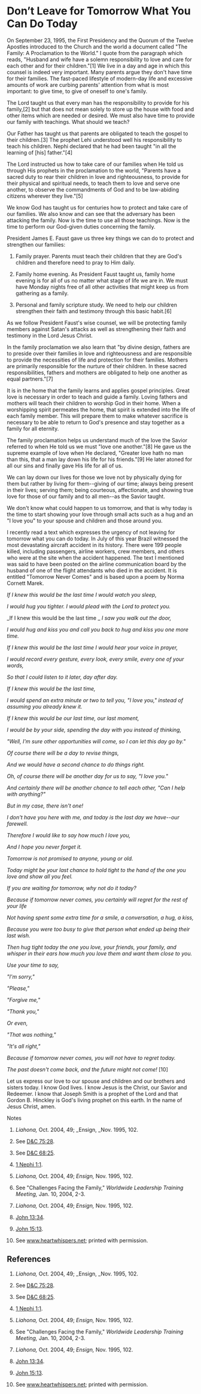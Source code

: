 # Don’t Leave for Tomorrow What You Can Do Today

On September 23, 1995, the First Presidency and the Quorum of the Twelve
Apostles introduced to the Church and the world a document called "The Family:
A Proclamation to the World." I quote from the paragraph which reads, "Husband
and wife have a solemn responsibility to love and care for each other and for
their children."[1] We live in a day and age in which this counsel is indeed
very important. Many parents argue they don't have time for their families.
The fast-paced lifestyle of modern-day life and excessive amounts of work are
curbing parents' attention from what is most important: to give time, to give
of oneself to one's family.

The Lord taught us that every man has the responsibility to provide for his
family,[2] but that does not mean solely to store up the house with food and
other items which are needed or desired. We must also have time to provide our
family with teachings. What should we teach?

Our Father has taught us that parents are obligated to teach the gospel to
their children.[3] The prophet Lehi understood well his responsibility to
teach his children. Nephi declared that he had been taught "in all the
learning of [his] father."[4]

The Lord instructed us how to take care of our families when He told us
through His prophets in the proclamation to the world, "Parents have a sacred
duty to rear their children in love and righteousness, to provide for their
physical and spiritual needs, to teach them to love and serve one another, to
observe the commandments of God and to be law-abiding citizens wherever they
live."[5]

We know God has taught us for centuries how to protect and take care of our
families. We also know and can see that the adversary has been attacking the
family. Now is the time to use all those teachings. Now is the time to perform
our God-given duties concerning the family.

President James E. Faust gave us three key things we can do to protect and
strengthen our families:

  1. Family prayer. Parents must teach their children that they are God's children and therefore need to pray to Him daily.

  2. Family home evening. As President Faust taught us, family home evening is for all of us no matter what stage of life we are in. We must have Monday nights free of all other activities that might keep us from gathering as a family.

  3. Personal and family scripture study. We need to help our children strengthen their faith and testimony through this basic habit.[6]

As we follow President Faust's wise counsel, we will be protecting family
members against Satan's attacks as well as strengthening their faith and
testimony in the Lord Jesus Christ.

In the family proclamation we also learn that "by divine design, fathers are
to preside over their families in love and righteousness and are responsible
to provide the necessities of life and protection for their families. Mothers
are primarily responsible for the nurture of their children. In these sacred
responsibilities, fathers and mothers are obligated to help one another as
equal partners."[7]

It is in the home that the family learns and applies gospel principles. Great
love is necessary in order to teach and guide a family. Loving fathers and
mothers will teach their children to worship God in their home. When a
worshipping spirit permeates the home, that spirit is extended into the life
of each family member. This will prepare them to make whatever sacrifice is
necessary to be able to return to God's presence and stay together as a family
for all eternity.

The family proclamation helps us understand much of the love the Savior
referred to when He told us we must "love one another."[8] He gave us the
supreme example of love when He declared, "Greater love hath no man than this,
that a man lay down his life for his friends."[9] He later atoned for all our
sins and finally gave His life for all of us.

We can lay down our lives for those we love not by physically dying for them
but rather by living for them--giving of our time; always being present in
their lives; serving them; being courteous, affectionate, and showing true
love for those of our family and to all men--as the Savior taught.

We don't know what could happen to us tomorrow, and that is why today is the
time to start showing your love through small acts such as a hug and an "I
love you" to your spouse and children and those around you.

I recently read a text which expresses the urgency of not leaving for tomorrow
what you can do today. In July of this year Brazil witnessed the most
devastating aircraft accident in its history. There were 199 people killed,
including passengers, airline workers, crew members, and others who were at
the site when the accident happened. The text I mentioned was said to have
been posted on the airline communication board by the husband of one of the
flight attendants who died in the accident. It is entitled "Tomorrow Never
Comes" and is based upon a poem by Norma Cornett Marek.

_If I knew this would be the last time I would watch you sleep,_

_I would hug you tighter. I would plead with the Lord to protect you._

_If I knew this would be the last time _ _I saw you walk out the door,_

_I would hug and kiss you and call you back to hug and kiss you one more
time._

_If I knew this would be the last time I would hear your voice in prayer,_

_I would record every gesture, every look, every smile, every one of your
words,_

_So that I could listen to it later, day after day._

_If I knew this would be the last time,_

_I would spend an extra minute or two to tell you, "I love you," instead of
assuming you already knew it._

_If I knew this would be our last time, our last moment,_

_I would be by your side, spending the day with you instead of thinking,_

_"Well, I'm sure other opportunities will come, so I can let this day go by."_

_Of course there will be a day to revise things,_

_And we would have a second chance to do things right._

_Oh, of course there will be another day for us to say, "I love you."_

_And certainly there will be another chance to tell each other, "Can I help
with anything?"_

_But in my case, there isn't one!_

_I don't have you here with me, and today is the last day we have--our
farewell._

_Therefore I would like to say how much I love you,_

_And I hope you never forget it._

_Tomorrow is not promised to anyone, young or old._

_Today might be your last chance to hold tight to the hand of the one you love
and show all you feel._

_If you are waiting for tomorrow, why not do it today?_

_Because if tomorrow never comes, you certainly will regret for the rest of
your life_

_Not having spent some extra time for a smile, a conversation, a hug, a kiss,_

_Because you were too busy to give that person what ended up being their last
wish._

_Then hug tight today the one you love, your friends, your family, and whisper
in their ears how much you love them and want them close to you._

_Use your time to say,_

_"I'm sorry,"_

_"Please,"_

_"Forgive me,"_

_"Thank you,"_

_Or even,_

_"That was nothing,"_

_"It's all right,"_

_Because if tomorrow never comes, you will not have to regret today._

_The past doesn't come back, and the future might not come!_ [10]

Let us express our love to our spouse and children and our brothers and
sisters today. I know God lives. I know Jesus is the Christ, our Savior and
Redeemer. I know that Joseph Smith is a prophet of the Lord and that Gordon B.
Hinckley is God's living prophet on this earth. In the name of Jesus Christ,
amen.

Notes

  1. _Liahona,_ Oct. 2004, 49; _Ensign, _Nov. 1995, 102.

  2. See [D&amp;C 75:28](https://www.lds.org/scriptures/dc-testament/dc/75.28?lang=eng#27).

  3. See [D&amp;C 68:25](https://www.lds.org/scriptures/dc-testament/dc/68.25?lang=eng#24).

  4. [1 Nephi 1:1](https://www.lds.org/scriptures/bofm/1-ne/1.1?lang=eng#0).

  5. _Liahona,_ Oct. 2004, 49; _Ensign,_ Nov. 1995, 102.

  6. See "Challenges Facing the Family," _Worldwide Leadership Training Meeting,_ Jan. 10, 2004, 2-3.

  7. _Liahona,_ Oct. 2004, 49; _Ensign,_ Nov. 1995, 102.

  8. [John 13:34](https://www.lds.org/scriptures/nt/john/13.34?lang=eng#33).

  9. [John 15:13](https://www.lds.org/scriptures/nt/john/15.13?lang=eng#12).

  10. See www.heartwhispers.net; printed with permission.

## References

  1.   _Liahona,_ Oct. 2004, 49; _Ensign, _Nov. 1995, 102.

  2.  See [D&amp;C 75:28](https://www.lds.org/scriptures/dc-testament/dc/75.28?lang=eng#27).

  3.  See [D&amp;C 68:25](https://www.lds.org/scriptures/dc-testament/dc/68.25?lang=eng#24).

  4.   [1 Nephi 1:1](https://www.lds.org/scriptures/bofm/1-ne/1.1?lang=eng#0).

  5.   _Liahona,_ Oct. 2004, 49; _Ensign,_ Nov. 1995, 102.

  6.  See "Challenges Facing the Family," _Worldwide Leadership Training Meeting,_ Jan. 10, 2004, 2-3.

  7.   _Liahona,_ Oct. 2004, 49; _Ensign,_ Nov. 1995, 102.

  8.   [John 13:34](https://www.lds.org/scriptures/nt/john/13.34?lang=eng#33).

  9.   [John 15:13](https://www.lds.org/scriptures/nt/john/15.13?lang=eng#12).

  10.  See www.heartwhispers.net; printed with permission.

